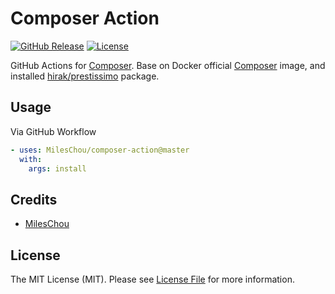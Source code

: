 # Composer Action

[![GitHub Release][ico-release]][link-github-release]
[![License][ico-license]](LICENSE)

GitHub Actions for [Composer](https://getcomposer.org). Base on Docker official [Composer](https://hub.docker.com/_/composer) image, and installed [hirak/prestissimo](https://github.com/hirak/prestissimo) package.

## Usage

Via GitHub Workflow

```yaml
- uses: MilesChou/composer-action@master
  with:
    args: install
```

## Credits

* [MilesChou](https://github.com/MilesChou)

## License

The MIT License (MIT). Please see [License File](LICENSE) for more information.

[ico-release]: https://img.shields.io/github/tag/MilesChou/composer-action.svg
[ico-license]: https://img.shields.io/badge/license-MIT-brightgreen.svg
[link-github-release]: https://github.com/MilesChou/composer-action/releases

